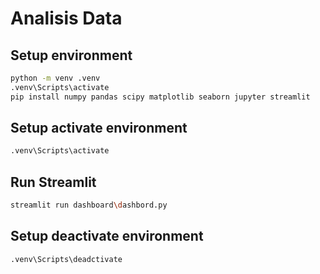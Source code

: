 # Analisis Data

## Setup environment

```bash
python -m venv .venv
.venv\Scripts\activate
pip install numpy pandas scipy matplotlib seaborn jupyter streamlit 
```
## Setup activate environment
```bash
.venv\Scripts\activate
```
## Run Streamlit
```bash
streamlit run dashboard\dashbord.py
```
## Setup deactivate environment
```bash
.venv\Scripts\deadctivate
```

